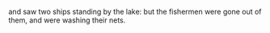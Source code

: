 and saw two ships standing by the lake: but the fishermen were gone out of them, and were washing their nets.
